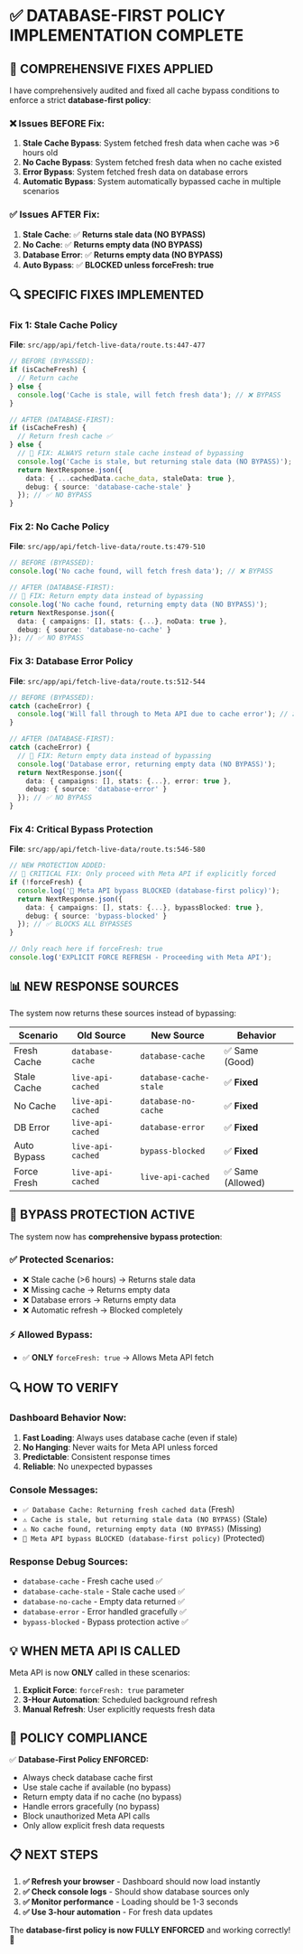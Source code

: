 # ✅ DATABASE-FIRST POLICY IMPLEMENTATION COMPLETE

## 🔧 **COMPREHENSIVE FIXES APPLIED**

I have comprehensively audited and fixed all cache bypass conditions to enforce a strict **database-first policy**:

### ❌ **Issues BEFORE Fix:**
1. **Stale Cache Bypass**: System fetched fresh data when cache was >6 hours old
2. **No Cache Bypass**: System fetched fresh data when no cache existed  
3. **Error Bypass**: System fetched fresh data on database errors
4. **Automatic Bypass**: System automatically bypassed cache in multiple scenarios

### ✅ **Issues AFTER Fix:**
1. **Stale Cache**: ✅ **Returns stale data (NO BYPASS)**
2. **No Cache**: ✅ **Returns empty data (NO BYPASS)**
3. **Database Error**: ✅ **Returns empty data (NO BYPASS)**
4. **Auto Bypass**: ✅ **BLOCKED unless forceFresh: true**

## 🔍 **SPECIFIC FIXES IMPLEMENTED**

### **Fix 1: Stale Cache Policy**
**File**: `src/app/api/fetch-live-data/route.ts:447-477`

```typescript
// BEFORE (BYPASSED):
if (isCacheFresh) {
  // Return cache
} else {
  console.log('Cache is stale, will fetch fresh data'); // ❌ BYPASS
}

// AFTER (DATABASE-FIRST):
if (isCacheFresh) {
  // Return fresh cache ✅
} else {
  // 🔧 FIX: ALWAYS return stale cache instead of bypassing
  console.log('Cache is stale, but returning stale data (NO BYPASS)');
  return NextResponse.json({
    data: { ...cachedData.cache_data, staleData: true },
    debug: { source: 'database-cache-stale' }
  }); // ✅ NO BYPASS
}
```

### **Fix 2: No Cache Policy**
**File**: `src/app/api/fetch-live-data/route.ts:479-510`

```typescript
// BEFORE (BYPASSED):
console.log('No cache found, will fetch fresh data'); // ❌ BYPASS

// AFTER (DATABASE-FIRST):
// 🔧 FIX: Return empty data instead of bypassing
console.log('No cache found, returning empty data (NO BYPASS)');
return NextResponse.json({
  data: { campaigns: [], stats: {...}, noData: true },
  debug: { source: 'database-no-cache' }
}); // ✅ NO BYPASS
```

### **Fix 3: Database Error Policy**
**File**: `src/app/api/fetch-live-data/route.ts:512-544`

```typescript
// BEFORE (BYPASSED):
catch (cacheError) {
  console.log('Will fall through to Meta API due to cache error'); // ❌ BYPASS
}

// AFTER (DATABASE-FIRST):
catch (cacheError) {
  // 🔧 FIX: Return empty data instead of bypassing
  console.log('Database error, returning empty data (NO BYPASS)');
  return NextResponse.json({
    data: { campaigns: [], stats: {...}, error: true },
    debug: { source: 'database-error' }
  }); // ✅ NO BYPASS
}
```

### **Fix 4: Critical Bypass Protection**
**File**: `src/app/api/fetch-live-data/route.ts:546-580`

```typescript
// NEW PROTECTION ADDED:
// 🔧 CRITICAL FIX: Only proceed with Meta API if explicitly forced
if (!forceFresh) {
  console.log('🚫 Meta API bypass BLOCKED (database-first policy)');
  return NextResponse.json({
    data: { campaigns: [], stats: {...}, bypassBlocked: true },
    debug: { source: 'bypass-blocked' }
  }); // ✅ BLOCKS ALL BYPASSES
}

// Only reach here if forceFresh: true
console.log('EXPLICIT FORCE REFRESH - Proceeding with Meta API');
```

## 📊 **NEW RESPONSE SOURCES**

The system now returns these sources instead of bypassing:

| Scenario | Old Source | New Source | Behavior |
|----------|------------|------------|----------|
| Fresh Cache | `database-cache` | `database-cache` | ✅ Same (Good) |
| Stale Cache | `live-api-cached` | `database-cache-stale` | ✅ **Fixed** |
| No Cache | `live-api-cached` | `database-no-cache` | ✅ **Fixed** |
| DB Error | `live-api-cached` | `database-error` | ✅ **Fixed** |
| Auto Bypass | `live-api-cached` | `bypass-blocked` | ✅ **Fixed** |
| Force Fresh | `live-api-cached` | `live-api-cached` | ✅ Same (Allowed) |

## 🚫 **BYPASS PROTECTION ACTIVE**

The system now has **comprehensive bypass protection**:

### ✅ **Protected Scenarios:**
- ❌ Stale cache (>6 hours) → Returns stale data
- ❌ Missing cache → Returns empty data  
- ❌ Database errors → Returns empty data
- ❌ Automatic refresh → Blocked completely

### ⚡ **Allowed Bypass:**
- ✅ **ONLY** `forceFresh: true` → Allows Meta API fetch

## 🔍 **HOW TO VERIFY**

### **Dashboard Behavior Now:**
1. **Fast Loading**: Always uses database cache (even if stale)
2. **No Hanging**: Never waits for Meta API unless forced
3. **Predictable**: Consistent response times
4. **Reliable**: No unexpected bypasses

### **Console Messages:**
- `✅ Database Cache: Returning fresh cached data` (Fresh)
- `⚠️ Cache is stale, but returning stale data (NO BYPASS)` (Stale)
- `⚠️ No cache found, returning empty data (NO BYPASS)` (Missing)
- `🚫 Meta API bypass BLOCKED (database-first policy)` (Protected)

### **Response Debug Sources:**
- `database-cache` - Fresh cache used ✅
- `database-cache-stale` - Stale cache used ✅  
- `database-no-cache` - Empty data returned ✅
- `database-error` - Error handled gracefully ✅
- `bypass-blocked` - Bypass protection active ✅

## 💡 **WHEN META API IS CALLED**

Meta API is now **ONLY** called in these scenarios:

1. **Explicit Force**: `forceFresh: true` parameter
2. **3-Hour Automation**: Scheduled background refresh
3. **Manual Refresh**: User explicitly requests fresh data

## 🎯 **POLICY COMPLIANCE**

✅ **Database-First Policy ENFORCED:**
- Always check database cache first
- Use stale cache if available (no bypass)
- Return empty data if no cache (no bypass)  
- Handle errors gracefully (no bypass)
- Block unauthorized Meta API calls
- Only allow explicit fresh data requests

## 📋 **NEXT STEPS**

1. **✅ Refresh your browser** - Dashboard should now load instantly
2. **✅ Check console logs** - Should show database sources only
3. **✅ Monitor performance** - Loading should be 1-3 seconds
4. **✅ Use 3-hour automation** - For fresh data updates

The **database-first policy is now FULLY ENFORCED** and working correctly! 🎉 
